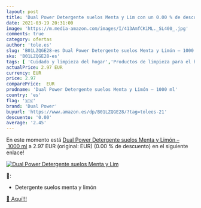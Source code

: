 ```yaml
---
layout: post
title: 'Dual Power Detergente suelos Menta y Lim con un 0.00 % de descuento'
date: 2021-03-19 20:31:00
image: 'https://m.media-amazon.com/images/I/413AmfCKiML._SL400_.jpg'
comments: true
category: ofertas
author: 'tole.es'
slug: 'B01LZQGE28-es Dual Power Detergente suelos Menta y Limón – 1000 ml'
sku: 'B01LZQGE28-es'
tags: [ 'Cuidado y limpieza del hogar','Productos de limpieza para el hogar','Salud y cuidado personal','detergente','dual power', ]
actualPrice: 2.97 EUR
currency: EUR
price: 2.97
comparePrice:  EUR
prodname: 'Dual Power Detergente suelos Menta y Limón – 1000 ml'
country: 'es'
flag: '🇪🇸'
brand: 'Dual Power'
buyurl: 'https://www.amazon.es/dp/B01LZQGE28/?tag=tolees-21'
descuento: '0.00'
average: '2.45'
---
```


En este momento está [Dual Power Detergente suelos Menta y Limón – 1000 ml](https://www.amazon.es/dp/B01LZQGE28/?tag=tolees-21) a 2.97 EUR (original:  EUR) (0.00 %  de descuento) en el siguiente enlace!

[![Dual Power Detergente suelos Menta y Lim](https://m.media-amazon.com/images/I/413AmfCKiML._SL400_.jpg)](https://www.amazon.es/dp/B01LZQGE28/?tag=tolees-21)

🔎:

- Detergente suelos menta y limón

[🛒 Aquí!!!](https://www.amazon.es/dp/B01LZQGE28/?tag=tolees-21)
